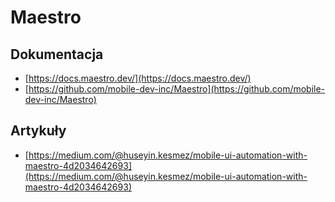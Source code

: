 # Maestro

## Dokumentacja

* [https://docs.maestro.dev/](https://docs.maestro.dev/)
* [https://github.com/mobile-dev-inc/Maestro](https://github.com/mobile-dev-inc/Maestro)

## Artykuły

* [https://medium.com/@huseyin.kesmez/mobile-ui-automation-with-maestro-4d2034642693](https://medium.com/@huseyin.kesmez/mobile-ui-automation-with-maestro-4d2034642693)
